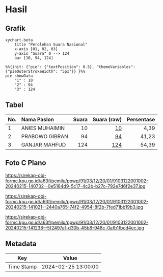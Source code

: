 # Hasil

## Grafik

```mermaid
xychart-beta
    title "Perolehan Suara Nasional"
    x-axis [01, 02, 03]
    y-axis "Suara" 0 --> 124
    bar [10, 94, 124]
```

```mermaid
%%{init: {"pie": {"textPosition": 0.5}, "themeVariables": {"pieOuterStrokeWidth": "5px"}} }%%
pie showData
    "1" : 10
    "2" : 94
    "3" : 124
```

## Tabel

| No. | Nama Paslon    | Suara | Suara (raw) | Persentase |
|:--- |:-------------- | -----:| -----------:| ----------:|
| 1   | ANIES MUHAIMIN | 10    | [10][p-1]   | 4,39       |
| 2   | PRABOWO GIBRAN | 94    | [94][p-2]   | 41,23      |
| 3   | GANJAR MAHFUD  | 124   | [124][p-3]  | 54,39      |


[p-1]: https://github.com/gigit-pemilu/pemilu-2024/blob/main/pilpres/hitung-suara/sub/91-papua/sub/03-jayapura/sub/12-ebungfao/sub/2001-ebungfa/sub/002-tps/sub/paslon-1.txt
[p-2]: https://github.com/gigit-pemilu/pemilu-2024/blob/main/pilpres/hitung-suara/sub/91-papua/sub/03-jayapura/sub/12-ebungfao/sub/2001-ebungfa/sub/002-tps/sub/paslon-2.txt
[p-3]: https://github.com/gigit-pemilu/pemilu-2024/blob/main/pilpres/hitung-suara/sub/91-papua/sub/03-jayapura/sub/12-ebungfao/sub/2001-ebungfa/sub/002-tps/sub/paslon-3.txt

## Foto C Plano

https://sirekap-obj-formc.kpu.go.id/a63f/pemilu/ppwp/91/03/12/20/01/9103122001002-20240215-140732--0e5164d9-5c17-4c2b-b27c-792e7d6f2e37.jpg

https://sirekap-obj-formc.kpu.go.id/a63f/pemilu/ppwp/91/03/12/20/01/9103122001002-20240215-141021--2440a765-74f2-4954-8f2b-7fed71bb19b3.jpg

https://sirekap-obj-formc.kpu.go.id/a63f/pemilu/ppwp/91/03/12/20/01/9103122001002-20240215-141238--5f2497af-d30b-45b8-948c-0afb1fbcd4ec.jpg


## Metadata

| Key        | Value               |
| ---------- | ------------------- |
| Time Stamp | 2024-02-25 13:00:00 |



